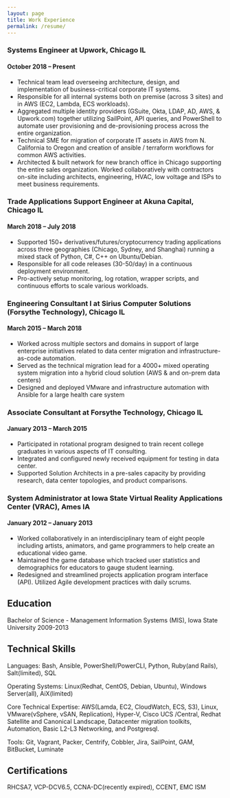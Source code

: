 ```yaml
---
layout: page
title: Work Experience 
permalink: /resume/
---
```



### Systems Engineer at Upwork, Chicago IL
#### October 2018 – Present
- Technical team lead overseeing architecture, design, and implementation of business-critical corporate IT systems.
- Responsible for all internal systems both on premise (across 3 sites) and in AWS (EC2, Lambda, ECS workloads).
- Aggregated multiple identity providers (GSuite, Okta, LDAP, AD, AWS, & Upwork.com) together utilizing SailPoint, API queries, and PowerShell to automate user provisioning and de-provisioning process across the entire organization.
- Technical SME for migration of corporate IT assets in AWS from N. California to Oregon and creation of ansible / terraform workflows for common AWS activities.
- Architected & built network for new branch office in Chicago supporting the entire sales organization. Worked collaboratively with contractors on-site including architects, engineering, HVAC, low voltage and ISPs to meet business requirements.	

### Trade Applications Support Engineer at Akuna Capital, Chicago IL                              
#### March 2018 – July 2018                                                  
- Supported 150+ derivatives/futures/cryptocurrency trading applications across three geographies (Chicago, Sydney, and Shanghai) running a mixed stack of Python, C#, C++ on Ubuntu/Debian.
- Responsible for all code releases (30-50/day) in a continuous deployment environment.
- Pro-actively setup monitoring, log rotation, wrapper scripts, and continuous efforts to scale various workloads.

### Engineering Consultant I at Sirius Computer Solutions (Forsythe Technology), Chicago IL                      
#### March 2015 – March 2018
- Worked across multiple sectors and domains in support of large enterprise initiatives related to data center migration and infrastructure-as-code automation.
- Served as the technical migration lead for a 4000+ mixed operating system migration into a hybrid cloud solution (AWS & and on-prem data centers)
- Designed and deployed VMware and infrastructure automation with Ansible for a large health care system

### Associate Consultant at Forsythe Technology, Chicago IL                                                        
#### January 2013 – March 2015
- Participated in rotational program designed to train recent college graduates in various aspects of IT consulting.
- Integrated and configured newly received equipment for testing in data center.
- Supported Solution Architects in a pre-sales capacity by providing research, data center topologies, and product comparisons.

### System Administrator at Iowa State Virtual Reality Applications Center (VRAC), Ames IA                             
#### January 2012 – January 2013
- Worked collaboratively in an interdisciplinary team of eight people including artists, animators, and game programmers to help create an educational video game.
- Maintained the game database which tracked user statistics and demographics for educators to gauge student learning.
- Redesigned and streamlined projects application program interface (API). Utilized Agile development practices with daily scrums.

## Education
Bachelor of Science - Management Information Systems (MIS), Iowa State University                                              2009-2013                                                                                    

## Technical Skills
<p>Languages: Bash, Ansible, PowerShell/PowerCLI, Python, Ruby(and Rails), Salt(limited), SQL</p>
<p>Operating Systems: Linux(Redhat, CentOS, Debian, Ubuntu), Windows Server(all), AiX(limited)</p>
<p>Core Technical Expertise: AWS(Lamda, EC2, CloudWatch, ECS, S3), Linux, VMware(vSphere, vSAN, Replication), Hyper-V, Cisco UCS /Central, Redhat Satellite and Canonical Landscape, Datacenter migration toolkits, Automation, Basic L2-L3 Networking, and Postgresql.</p>
<p>Tools: Git, Vagrant, Packer, Centrify, Cobbler, Jira, SailPoint, GAM, BitBucket, Luminate</p>

## Certifications
RHCSA7, VCP-DCV6.5, CCNA-DC(recently expired), CCENT, EMC ISM 
								                


